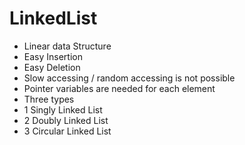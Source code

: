 # LinkedList
- Linear data Structure
- Easy Insertion 
- Easy Deletion 
- Slow accessing / random accessing is not possible
- Pointer variables are needed for each element
- Three types
- 1 Singly Linked List
- 2 Doubly Linked List 
- 3 Circular Linked List